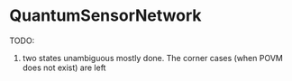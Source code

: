 # QuantumSensorNetwork

TODO: 
1. two states unambiguous mostly done. The corner cases (when POVM does not exist) are left

